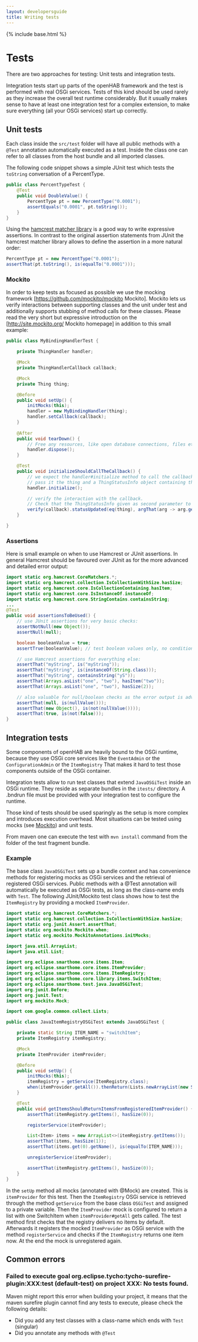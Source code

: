 ```yaml
---
layout: developersguide
title: Writing tests
---
```


{% include base.html %}

# Tests

There are two approaches for testing:
Unit tests and integration tests.

Integration tests start up parts of the openHAB framework and the test is performed with real OSGi services.
Tests of this kind should be used rarely as they increase the overall test runtime considerably.
But it usually makes sense to have at least one integration test for a complex extension,
to make sure everything (all your OSGi services) start up correctly.

## Unit tests

Each class inside the `src/test` folder will have all public methods with a `@Test` annotation  automatically executed as a test.
Inside the class one can refer to all classes from the host bundle and all imported classes.

The following code snippet shows a simple JUnit test which tests the `toString` conversation of a PercentType.

```java
public class PercentTypeTest {
    @Test
    public void DoubleValue() {
        PercentType pt = new PercentType("0.0001");
        assertEquals("0.0001", pt.toString());
    }
}
```

Using the [hamcrest matcher library](http://hamcrest.org/JavaHamcrest/) is a good way to write expressive assertions.
In contrast to the original assertion statements from JUnit the hamcrest matcher library allows to define the assertion in a more natural order:

```java
PercentType pt = new PercentType("0.0001");
assertThat(pt.toString(), is(equalTo("0.0001")));
```

### Mockito

In order to keep tests as focused as possible we use the mocking framework [https://github.com/mockito/mockito Mockito].
Mockito lets us verify interactions between supporting classes and the unit under test and additionally supports stubbing of method calls for these classes.
Please read the very short but expressive introduction on the [http://site.mockito.org/ Mockito homepage] in addition to this small example:

```java
public class MyBindingHandlerTest {

    private ThingHandler handler;

    @Mock
    private ThingHandlerCallback callback;

    @Mock
    private Thing thing;

    @Before
    public void setUp() {
        initMocks(this);
        handler = new MyBindingHandler(thing);
        handler.setCallback(callback);
    }
    
    @After
    public void tearDown() {
        // Free any resources, like open database connections, files etc.
        handler.dispose();
    }

    @Test
    public void initializeShouldCallTheCallback() {
        // we expect the handler#initialize method to call the callback during execution and
        // pass it the thing and a ThingStatusInfo object containing the ThingStatus of the thing.
        handler.initialize();

        // verify the interaction with the callback.
        // Check that the ThingStatusInfo given as second parameter to the callback was build with the ONLINE status:
        verify(callback).statusUpdated(eq(thing), argThat(arg -> arg.getStatus().equals(ThingStatus.ONLINE)));
    }

}
```

### Assertions

Here is small example on when to use Hamcrest or JUnit assertions.
In general Hamcrest should be favoured over JUnit as for the more advanced and detailed error output:

```java
import static org.hamcrest.CoreMatchers.*;
import static org.hamcrest.collection.IsCollectionWithSize.hasSize;
import static org.hamcrest.core.IsCollectionContaining.hasItem;
import static org.hamcrest.core.IsInstanceOf.instanceOf;
import static org.hamcrest.core.StringContains.containsString;
...
@Test
public void assertionsToBeUsed() {
    // use JUnit assertions for very basic checks:
    assertNotNull(new Object());
    assertNull(null);

    boolean booleanValue = true;
    assertTrue(booleanValue); // test boolean values only, no conditions or constraints

    // use Hamcrest assertions for everything else:
    assertThat("myString", is("myString"));
    assertThat("myString", is(instanceOf(String.class)));
    assertThat("myString", containsString("yS"));
    assertThat(Arrays.asList("one", "two"), hasItem("two"));
    assertThat(Arrays.asList("one", "two"), hasSize(2));

    // also valuable for null/boolean checks as the error output is advanced:
    assertThat(null, is(nullValue()));
    assertThat(new Object(), is(not(nullValue())));
    assertThat(true, is(not(false)));
} 
```

## Integration tests

Some components of openHAB are heavily bound to the OSGi runtime,
because they use OSGi core services like the `EventAdmin` or the `ConfigurationAdmin` or the `ItemRegistry`
That makes it hard to test those components outside of the OSGi container.

Integration tests allow to run test classes that extend `JavaOSGiTest` inside an OSGi runtime.
They reside as separate bundles in the `itests/` directory.
A .bndrun file must be provided with your integration test to configure the runtime.

Those kind of tests should be used sparingly as the setup is more complex and introduces execution overhead.
Most situations can be tested using mocks (see [Mockito](#mockito)) and unit tests.

From maven one can execute the test with `mvn install` command from the folder of the test fragment bundle.

### Example 

The base class `JavaOSGiTest` sets up a bundle context and has convenience methods for registering mocks as OSGi services and the retrieval of registered OSGi services.
Public methods with a @Test annotation will automatically be executed as OSGi tests, as long as the class-name ends with `Test`.
The following JUnit/Mockito test class shows how to test the `ItemRegistry` by providing a mocked `ItemProvider`.

```java
import static org.hamcrest.CoreMatchers.*;
import static org.hamcrest.collection.IsCollectionWithSize.hasSize;
import static org.junit.Assert.assertThat;
import static org.mockito.Mockito.when;
import static org.mockito.MockitoAnnotations.initMocks;

import java.util.ArrayList;
import java.util.List;

import org.eclipse.smarthome.core.items.Item;
import org.eclipse.smarthome.core.items.ItemProvider;
import org.eclipse.smarthome.core.items.ItemRegistry;
import org.eclipse.smarthome.core.library.items.SwitchItem;
import org.eclipse.smarthome.test.java.JavaOSGiTest;
import org.junit.Before;
import org.junit.Test;
import org.mockito.Mock;

import com.google.common.collect.Lists;

public class JavaItemRegistryOSGiTest extends JavaOSGiTest {

    private static String ITEM_NAME = "switchItem";
    private ItemRegistry itemRegistry;

    @Mock
    private ItemProvider itemProvider;

    @Before
    public void setUp() {
        initMocks(this);
        itemRegistry = getService(ItemRegistry.class);
        when(itemProvider.getAll()).thenReturn(Lists.newArrayList(new SwitchItem(ITEM_NAME)));
    }

    @Test
    public void getItemsShouldReturnItemsFromRegisteredItemProvider() {
        assertThat(itemRegistry.getItems(), hasSize(0));

        registerService(itemProvider);

        List<Item> items = new ArrayList<>(itemRegistry.getItems());
        assertThat(items, hasSize(1));
        assertThat(items.get(0).getName(), is(equalTo(ITEM_NAME)));

        unregisterService(itemProvider);

        assertThat(itemRegistry.getItems(), hasSize(0));
    }
}
```

In the `setUp` method all mocks (annotated with @Mock) are created.
This is `itemProvider` for this test.
Then the `ItemRegistry` OSGi service is retrieved through the method `getService` from the base class `OSGiTest` and assigned to a private variable.
Then the `ItemProvider` mock is configured to return a list with one SwitchItem when `itemProvider#getAll` gets called.
The test method first checks that the registry delivers no items by default.
Afterwards it registers the mocked `ItemProvider` as OSGi service with the method `registerService` and checks if the `ItemRegistry` returns one item now.
At the end the mock is unregistered again.

## Common errors

### Failed to execute goal org.eclipse.tycho:tycho-surefire-plugin:XXX:test (default-test) on project XXX: No tests found.

Maven might report this error when building your project, it means that the maven surefire plugin cannot find any tests to execute, please check the following details:

* Did you add any test classes with a class-name which ends with `Test` (singular)
* Did you annotate any methods with `@Test`
